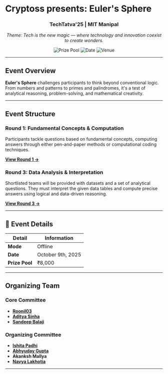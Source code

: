 # Cryptoss presents: **Euler's Sphere**

<div align="center">

### TechTatva'25 | MIT Manipal

_Theme: Tech is the new magic — where technology and innovation coexist to create wonders._

![Prize Pool](https://img.shields.io/badge/Prize_Pool-₹8000-gold?style=for-the-badge)
![Date](https://img.shields.io/badge/Date-October_9th-blue?style=for-the-badge)
![Venue](https://img.shields.io/badge/Venue-AB3_303-green?style=for-the-badge)

</div>

---

## Event Overview

**Euler's Sphere** challenges participants to think beyond conventional logic. From numbers and patterns to primes and palindromes, it's a test of analytical reasoning, problem-solving, and mathematical creativity.

---

## Event Structure

### Round 1: Fundamental Concepts & Computation

Participants tackle questions based on fundamental concepts, computing answers through either pen-and-paper methods or computational coding techniques.

**[View Round 1 →](https://github.com/iecse/EulerSphere_TechTatva2025/tree/main/Round1)**

### Round 3: Data Analysis & Interpretation

Shortlisted teams will be provided with datasets and a set of analytical questions. They must interpret the given data tables and compute precise answers using logical and data-driven reasoning.

**[View Round 3 →](https://github.com/iecse/EulerSphere_TechTatva2025/tree/main/Round3)**

---

## 📍 Event Details

| Detail         | Information       |
| -------------- | ----------------- |
| **Mode**       | Offline           |
| **Date**       | October 9th, 2025 |
| **Prize Pool** | ₹8,000            |

---

## Organizing Team

### Core Committee

- [**Roonil03**](https://github.com/Roonil03)
- [**Aditya Sinha**](https://github.com/AdityaSinha149)
- [**Sandeep Balaji**](https://github.com/Sandeep3084)

### Organizing Committee

- [**Ishita Padhi**](https://github.com/IshitaPadhi)
- **[Abhyuday Gupta](https://github.com/Abhyuday-Gupta912)**
- **Akanksh Mallya**
- [**Navya Lakhotia**](https://github.com/purplenose7)

---

